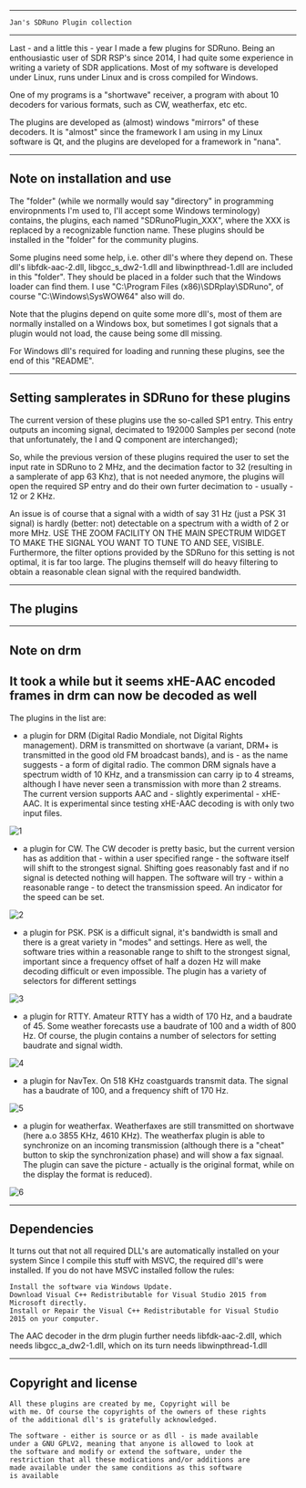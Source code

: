 
-----------------------------------------------------------------
	Jan's SDRuno Plugin collection
-----------------------------------------------------------------

Last - and a little this - year I made a few plugins for SDRuno.
Being an enthousiastic user of SDR RSP's since 2014, I had quite
some experience in writing a variety of SDR applications.
Most of my software is developed under Linux, runs under Linux
and is cross compiled for Windows. 

One of my programs is a "shortwave" receiver, a program with about 10
decoders for various formats, such as CW, weatherfax, etc etc.

The plugins are developed as (almost) windows "mirrors"  of these
decoders. It is "almost" since the framework I am using
in my Linux software is Qt, and the plugins are developed for a
framework in "nana".

---------------------------------------------------------------------
Note on installation and use
----------------------------------------------------------------------

The "folder" (while we normally would say "directory" in programming
enviropnments I'm used to, I'll accept some Windows terminology)
contains, the plugins, each named "SDRunoPlugin_XXX", where the XXX is replaced by a recognizable function name. These plugins should be installed in
the "folder" for the community plugins.

Some plugins need some help, i.e. other dll's where they depend on.
These dll's  libfdk-aac-2.dll, libgcc_s_dw2-1.dll and libwinpthread-1.dll
are included in this "folder". They should be placed in a folder such that the Windows loader can find them. I use "C:\Program Files (x86)\SDRplay\SDRuno",
of course "C:\Windows\SysWOW64" also will do.

Note that the plugins depend on quite some more dll's, most of them
are normally installed on a Windows box, but sometimes I got signals
that a plugin would not load, the cause being some dll missing.

For Windows dll's required for loading and running these plugins, see
the end of this "README".

-------------------------------------------------------------------------
Setting samplerates in SDRuno for these plugins
-------------------------------------------------------------------------

The current version of these plugins use the so-called SP1 entry.
This entry outputs an incoming signal, decimated to 192000 Samples per second
(note that unfortunately, the I and Q component are interchanged);

So, while the previous version of these plugins required  the
user to set the input rate in SDRuno to 2 MHz, and the decimation factor to
32 (resulting in a samplerate of app 63 Khz), that is not needed
anymore, the plugins will open the required SP entry and do their own
furter decimation to - usually - 12 or 2 KHz.

An issue is of course that a signal with a width of say 31 Hz (just a PSK 31
signal) is hardly (better: not) detectable on a spectrum with a width of 
2 or more MHz. USE THE ZOOM FACILITY ON THE MAIN SPECTRUM WIDGET TO
MAKE THE SIGNAL YOU WANT TO TUNE TO AND SEE, VISIBLE.
Furthermore, the filter options provided by the SDRuno for this setting
is not optimal, it is far too large. The plugins themself will do
heavy filtering to obtain a reasonable clean signal with the required
bandwidth.

--------------------------------------------------------------------
The plugins
--------------------------------------------------------------------

-------------------------------------------------------------------
Note on drm
-------------------------------------------------------------------

It took a while but it seems xHE-AAC encoded frames in drm can now
be decoded as well
------------------------------------------------------------------

The plugins in the list are:

 * a plugin for DRM (Digital Radio Mondiale, not Digital Rights management).
DRM is transmitted on shortwave (a variant, DRM+ is transmitted in the good
old FM broadcast bands), and is - as the name suggests - a form of
digital radio.
The common DRM signals have a spectrum width of 10 KHz,  and a transmission
can carry ip to 4 streams, although I have never seen a transmission with 
more than 2 streams.
The current version supports AAC and - slightly experimental - xHE-AAC. It is
experimental since testing xHE-AAC decoding is with only two input files.

![1](/drm-widget.png?raw=true)

 * a plugin for CW. The CW decoder is pretty basic, but the current
version has as addition that - within a user specified range - the software
itself will shift to the strongest signal. Shifting goes reasonably fast
and if no signal is detected nothing will happen.
The software will try - within a reasonable range - to detect the transmission
speed. An indicator for the speed can be set.

![2](/cw-widget.png?raw=true)

 * a plugin for PSK. PSK is a difficult signal, it's bandwidth is small
and there is a great variety in "modes" and settings. Here as well, the
software tries within a reasonable range to shift to the strongest signal,
important since a frequency offset of half a dozen Hz will make decoding
difficult or even impossible. The plugin has a variety of selectors
for different settings

![3](/psk-widget.png?raw=true)

 * a plugin for RTTY. Amateur RTTY has a width of 170 Hz, and a baudrate
of 45. Some weather forecasts use a baudrate of 100 and a width of 800 Hz.
Of  course, the plugin contains a number of selectors for setting baudrate
and signal width.

![4](/rtty-widget.png?raw=true)

 * a plugin for NavTex. On 518 KHz coastguards transmit data.
The signal has a baudrate of 100, and a frequency shift of 170 Hz.

![5](/navtex-widget.png?raw=true)

* a plugin for weatherfax. Weatherfaxes are still transmitted on
shortwave (here a.o 3855 KHz, 4610 KHz). The weatherfax plugin
is able to synchronize on an incoming transmission (although there is
a "cheat"  button to skip the synchronization phase) and
will show a fax signaal. The plugin can save the picture - actually
is the original format, while on the display the format is reduced).

![6](/fax-widget.png?raw=true)

---------------------------------------------------------------------
Dependencies
--------------------------------------------------------------------
It turns out that not all required DLL's are automatically installed on your system
Since I compile this stuff with MSVC, the required dll's were installed.
If you do not have MSVC installed follow the rules:
	
    Install the software via Windows Update.
    Download Visual C++ Redistributable for Visual Studio 2015 from Microsoft directly.
    Install or Repair the Visual C++ Redistributable for Visual Studio 2015 on your computer.


The AAC decoder in the drm plugin further needs
	libfdk-aac-2.dll, which needs
	libgcc_a_dw2-1.dll, which on its turn needs
	libwinpthread-1.dll




--------------------------------------------------------------------------
Copyright and license
--------------------------------------------------------------------------

	All these plugins are created by me, Copyright will be
	with me. Of course the copyrights of the owners of these rights
	of the additional dll's is gratefully acknowledged.

	The software - either is source or as dll - is made available
	under a GNU GPLV2, meaning that anyone is allowed to look at
	the software and modify or extend the software, under the
	restriction that all these modications and/or additions are
	made available under the same conditions as this software
	is available

